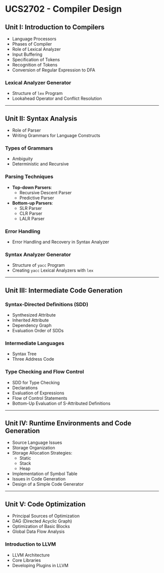 # UCS2702 - Compiler Design



## Unit I: Introduction to Compilers

- Language Processors  
- Phases of Compiler  
- Role of Lexical Analyzer  
- Input Buffering  
- Specification of Tokens  
- Recognition of Tokens  
- Conversion of Regular Expression to DFA  

### Lexical Analyzer Generator
- Structure of `lex` Program  
- Lookahead Operator and Conflict Resolution  

---

## Unit II: Syntax Analysis

- Role of Parser  
- Writing Grammars for Language Constructs  

### Types of Grammars
- Ambiguity  
- Deterministic and Recursive  

### Parsing Techniques
- **Top-down Parsers**:  
  - Recursive Descent Parser  
  - Predictive Parser  
- **Bottom-up Parsers**:  
  - SLR Parser  
  - CLR Parser  
  - LALR Parser  

### Error Handling
- Error Handling and Recovery in Syntax Analyzer  

### Syntax Analyzer Generator
- Structure of `yacc` Program  
- Creating `yacc` Lexical Analyzers with `lex`  

---

## Unit III: Intermediate Code Generation

### Syntax-Directed Definitions (SDD)
- Synthesized Attribute  
- Inherited Attribute  
- Dependency Graph  
- Evaluation Order of SDDs  

### Intermediate Languages
- Syntax Tree  
- Three Address Code  

### Type Checking and Flow Control
- SDD for Type Checking  
- Declarations  
- Evaluation of Expressions  
- Flow of Control Statements  
- Bottom-Up Evaluation of S-Attributed Definitions  

---

## Unit IV: Runtime Environments and Code Generation

- Source Language Issues  
- Storage Organization  
- Storage Allocation Strategies:  
  - Static  
  - Stack  
  - Heap  
- Implementation of Symbol Table  
- Issues in Code Generation  
- Design of a Simple Code Generator  

---

## Unit V: Code Optimization

- Principal Sources of Optimization  
- DAG (Directed Acyclic Graph)  
- Optimization of Basic Blocks  
- Global Data Flow Analysis  

### Introduction to LLVM
- LLVM Architecture  
- Core Libraries  
- Developing Plugins in LLVM  
